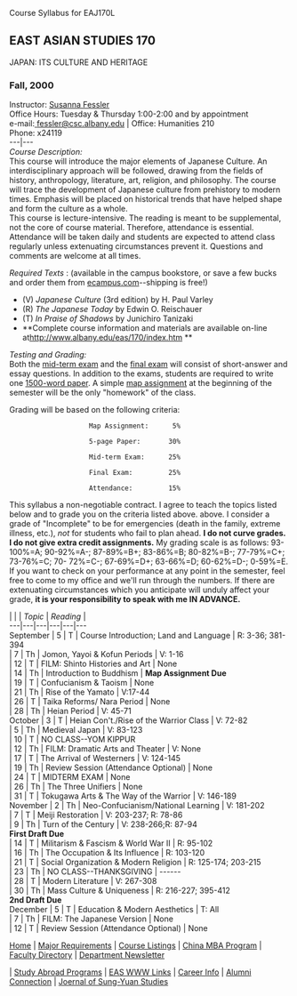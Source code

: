 Course Syllabus for EAJ170L

##  EAST ASIAN STUDIES 170  
JAPAN: ITS CULTURE AND HERITAGE

### Fall, 2000

Instructor: [Susanna Fessler](http://www.albany.edu/eas/fessler.html)  
Office Hours: Tuesday & Thursday 1:00-2:00 and by appointment  
e-mail:[ fessler@csc.albany.edu](mailto:fessler@csc.albany.edu) |  Office:
Humanities 210  
Phone: x24119  
---|---  
_Course Description:_  
This course will introduce the major elements of Japanese Culture. An
interdisciplinary approach will be followed, drawing from the fields of
history, anthropology, literature, art, religion, and philosophy. The course
will trace the development of Japanese culture from prehistory to modern
times. Emphasis will be placed on historical trends that have helped shape and
form the culture as a whole.  
This course is lecture-intensive. The reading is meant to be supplemental, not
the core of course material. Therefore, attendance is essential. Attendance
will be taken daily and students are expected to attend class regularly unless
extenuating circumstances prevent it. Questions and comments are welcome at
all times.

_Required Texts_ : (available in the campus bookstore, or save a few bucks and
order them from [ecampus.com](http://www.ecampus.com)\--shipping is free!)  

* (V) _Japanese Culture_ (3rd edition) by H. Paul Varley
* (R) _The Japanese Today_ by Edwin O. Reischauer
* (T) _In Praise of Shadows_ by Junichiro Tanizaki
* **Complete course information and materials are available on-line at<http://www.albany.edu/eas/170/index.htm>
**

_Testing and Grading:_  
Both the [mid-term exam](review1.htm) and the [final exam](review2.htm) will
consist of short-answer and essay questions. In addition to the exams,
students are required to write one [1500-word paper](topics.htm). A simple
[map assignment](map.htm) at the beginning of the semester will be the only
"homework" of the class.

Grading will be based on the following criteria:

    
    
                        Map Assignment:      5%
                        5-page Paper:       30%
                        Mid-term Exam:      25%
                        Final Exam:         25%
                        Attendance:         15%
    

This syllabus a non-negotiable contract. I agree to teach the topics listed
below and to grade you on the criteria listed above. above. I consider a grade
of "Incomplete" to be for emergencies (death in the family, extreme illness,
etc.), _not_ for students who fail to plan ahead. **I do not curve grades. I
do not give extra credit assignments.** My grading scale is as follows: 93-
100%=A; 90-92%=A-; 87-89%=B+; 83-86%=B; 80-82%=B-; 77-79%=C+; 73-76%=C; 70-
72%=C-; 67-69%=D+; 63-66%=D; 60-62%=D-; 0-59%=E.  
If you want to check on your performance at any point in the semester, feel
free to come to my office and we'll run through the numbers. If there are
extenuating circumstances which you anticipate will unduly affect your grade,
**it is your responsibility to speak with me IN ADVANCE.**

|  |  |  _Topic_ |  _Reading_ |  
---|---|---|---|---|---  
September |  5 | T | Course Introduction; Land and Language | R: 3-36; 381-394  
| 7 | Th | Jomon, Yayoi & Kofun Periods | V: 1-16  
| 12 | T | FILM: Shinto Histories and Art | None  
| 14 | Th | Introduction to Buddhism | **Map Assignment Due**  
|  19 | T | Confucianism & Taoism | None  
| 21 | Th | Rise of the Yamato | V:17-44  
| 26 | T | Taika Reforms/ Nara Period | None  
| 28 | Th | Heian Period | V: 45-71  
October | 3 | T | Heian Con't./Rise of the Warrior Class | V: 72-82  
| 5 | Th | Medieval Japan | V: 83-123  
| 10 | T | NO CLASS--YOM KIPPUR  
| 12 | Th | FILM: Dramatic Arts and Theater | V: None  
| 17 | T | The Arrival of Westerners | V: 124-145  
| 19 | Th | Review Session (Attendance Optional) | None  
| 24 | T | MIDTERM EXAM | None  
| 26 | Th | The Three Unifiers | None  
| 31 | T | Tokugawa Arts & The Way of the Warrior | V: 146-189  
November | 2 | Th | Neo-Confucianism/National Learning | V: 181-202  
| 7 | T | Meiji Restoration | V: 203-237; R: 78-86  
| 9 | Th | Turn of the Century | V: 238-266;R: 87-94  
**First Draft Due**  
|  14 | T | Militarism & Fascism & World War II | R: 95-102  
| 16 | Th | The Occupation & Its Influence | R: 103-120  
| 21 | T | Social Organization & Modern Religion | R: 125-174; 203-215  
| 23 | Th | NO CLASS--THANKSGIVING | \------  
| 28 | T | Modern Literature | V: 267-308  
| 30 | Th | Mass Culture & Uniqueness | R: 216-227; 395-412  
 **2nd Draft Due**  
December | 5 | T | Education & Modern Aesthetics | T: All  
| 7 | Th | FILM: The Japanese Version | None  
| 12 | T | Review Session (Attendance Optional) | None  
  
[Home](easindex.html) | [Major Requirements](majors.html) | [Course
Listings](eascours.html) | [China MBA Program](chinamba.html) | [Faculty
Directory](faculty.html) | [Department Newsletter](easnews.html)

| [Study Abroad Programs](easprog.html) | [EAS WWW Links](easlink.html) |
[Career Info](jobs.html) | [Alumni Connection](college1.html) | [Joernal of
Sung-Yuan Studies](mainpage.htm)

